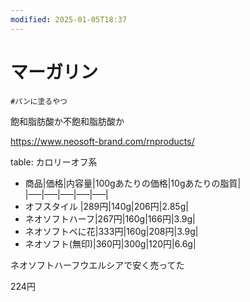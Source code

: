 ```yaml
---
modified: 2025-01-05T18:37
---
```

# マーガリン

`#パンに塗るやつ`

飽和脂肪酸か不飽和脂肪酸か

https://www.neosoft-brand.com/rnproducts/

table: カロリーオフ系  
- 商品|価格|内容量|100gあたりの価格|10gあたりの脂質|  
|—–|—–|—–|—–|—–|  
- オフスタイル |289円|140g|206円|2.85g|  
- ネオソフトハーフ|267円|160g|166円|3.9g|  
- ネオソフトベに花|333円|160g|208円|3.9g|  
- ネオソフト(無印)|360円|300g|120円|6.6g|  

ネオソフトハーフウエルシアで安く売ってた

224円